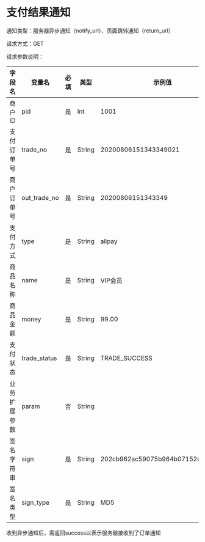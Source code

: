 # 支付结果通知

通知类型：服务器异步通知（notify\_url）、页面跳转通知（return\_url）

请求方式：GET

请求参数说明：

| 字段名	   | 变量名	           | 必填	 | 类型	    | 示例值	                             | 描述                                    |
| ------ | -------------- | --- | ------ | -------------------------------- | ------------------------------------- |
| 商户ID   | pid            | 是   | Int    | 1001                             |                                       |
| 支付订单号  | trade\_no      | 是   | String | 20200806151343349021             | Pay Fament订单号                         |
| 商户订单号  | out\_trade\_no | 是   | String | 20200806151343349                | 商户系统内部的订单号                            |
| 支付方式   | type           | 是   | String | alipay                           | [支付方式列表](zhi-fu-fang-shi-lie-biao.md) |
| 商品名称   | name           | 是   | String | VIP会员                            |                                       |
| 商品金额   | money          | 是   | String | 99.00                            |                                       |
| 支付状态   | trade\_status  | 是   | String | TRADE\_SUCCESS                   | 只有TRADE\_SUCCESS是成功                   |
| 业务扩展参数 | param          | 否   | String |                                  |                                       |
| 签名字符串  | sign           | 是   | String | 202cb962ac59075b964b07152d234b70 | 签名算法与支付宝签名算法相同                        |
| 签名类型   | sign\_type     | 是   | String | MD5                              | 默认为MD5                                |

收到异步通知后，需返回success以表示服务器接收到了订单通知
